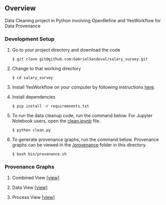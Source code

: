 ## Overview
Data Cleaning project in Python involving OpenRefine and YesWorkflow for Data Provenance

### Development Setup
1. Go to your project directory and download the code
    ```
    $ git clone git@github.com:GabrielSandoval/salary_survey.git
    ```

2. Change to that working directory

    ```
    $ cd salary_survey
    ```

3. Install YesWorkflow on your computer by following instructions [here](https://github.com/yesworkflow-org/yw-prototypes).

4. Install dependencies
    ```
    $ pip install -r requiremnents.txt
    ```

5. To run the data cleanup code, run the command below. For Jupyter Notebook users, open the [clean.ipynb](https://github.com/GabrielSandoval/salary_survey/blob/master/clean.ipynb) file.
    ```
    $ python clean.py
    ```

6. To generate provenance graphs, run the command below. Provenance graphs can be viewed in the [/provenance](https://github.com/GabrielSandoval/salary_survey/tree/master/provenance) folder in this directory.
    ```
    $ bash bin/provenance.sh
    ```
### Provenance Graphs

1. Combined View [\[view\]](https://github.com/gabrielsandoval/salary_survey/blob/master/provenance/clean_salaries_combined_view.png)

2. Data View [\[view\]](https://github.com/gabrielsandoval/salary_survey/blob/master/provenance/clean_salaries_data_view.png)

3. Process View [\[view\]](https://github.com/gabrielsandoval/salary_survey/blob/master/provenance/clean_salaries_process_view.png)

